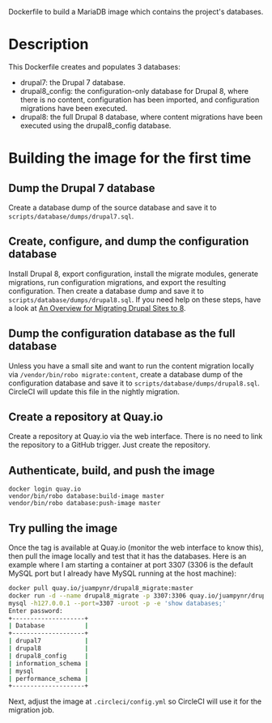 Dockerfile to build a MariaDB image which contains the project's databases.

# Description

This Dockerfile creates and populates 3 databases:

* drupal7: the Drupal 7 database.
* drupal8_config: the configuration-only database for Drupal 8, where there is no content, configuration has been
  imported, and configuration migrations have been executed.
* drupal8: the full Drupal 8 database, where content migrations have been executed using the drupal8_config database. 

# Building the image for the first time

## Dump the Drupal 7 database
Create a database dump of the source database and save it to `scripts/database/dumps/drupal7.sql`.

## Create, configure, and dump the configuration database
Install Drupal 8, export configuration, install the migrate modules, generate migrations, 
run configuration migrations, and export the resulting configuration. Then create a database
dump and save it to `scripts/database/dumps/drupal8.sql`. If you need help on these steps,
have a look at [An Overview for Migrating Drupal Sites to 8](https://www.lullabot.com/articles/overview-migrating-drupal-sites-8).

## Dump the configuration database as the full database
Unless you have a small site and want to run the content migration locally
via `/vendor/bin/robo migrate:content`, create a database dump of the
configuration database and save it to `scripts/database/dumps/drupal8.sql`. CircleCI
will update this file in the nightly migration. 

## Create a repository at Quay.io

Create a repository at Quay.io via the web interface. There is no need to link the repository to a GitHub trigger.
Just create the repository.

## Authenticate, build, and push the image

```
docker login quay.io
vendor/bin/robo database:build-image master
vendor/bin/robo database:push-image master
```

## Try pulling the image

Once the tag is available at Quay.io (monitor the web interface to know this), then pull the image locally
and test that it has the databases. Here is an example where I am starting a container at port 3307 (3306
is the default MySQL port but I already have MySQL running at the host machine):

```bash
docker pull quay.io/juampynr/drupal8_migrate:master
docker run -d --name drupal8_migrate -p 3307:3306 quay.io/juampynr/drupal8_migrate:master
mysql -h127.0.0.1 --port=3307 -uroot -p -e 'show databases;'
Enter password: 
+--------------------+
| Database           |
+--------------------+
| drupal7            |
| drupal8            |
| drupal8_config     |
| information_schema |
| mysql              |
| performance_schema |
+--------------------+
```

Next, adjust the image at `.circleci/config.yml` so CircleCI will use it for the migration job.
